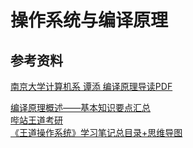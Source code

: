 # 操作系统与编译原理

## 参考资料
<a href="/pdfs/编译原理导读.pdf">南京大学计算机系 谭添 编译原理导读PDF</a>

[编译原理概述——基本知识要点汇总](https://blog.csdn.net/bay_Tong/article/details/114286621)<br>
[哔站王道考研](https://www.bilibili.com/video/BV1YE411D7nH/?spm_id_from=333.337.search-card.all.click)<br>
[《王道操作系统》学习笔记总目录+思维导图](https://blog.csdn.net/weixin_43914604/article/details/104415990)
